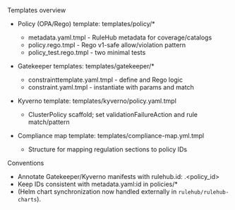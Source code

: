 Templates overview

- Policy (OPA/Rego) template: templates/policy/\*

  - metadata.yaml.tmpl - RuleHub metadata for coverage/catalogs
  - policy.rego.tmpl - Rego v1-safe allow/violation pattern
  - policy_test.rego.tmpl - two minimal tests

- Gatekeeper templates: templates/gatekeeper/\*

  - constrainttemplate.yaml.tmpl - define <Kind> and Rego logic
  - constraint.yaml.tmpl - instantiate <Kind> with params and match

- Kyverno template: templates/kyverno/policy.yaml.tmpl

  - ClusterPolicy scaffold; set validationFailureAction and rule match/pattern

- Compliance map template: templates/compliance-map.yml.tmpl
  - Structure for mapping regulation sections to policy IDs

Conventions

- Annotate Gatekeeper/Kyverno manifests with rulehub.id: <domain>.<policy_id>
- Keep IDs consistent with metadata.yaml:id in policies/\*
- (Helm chart synchronization now handled externally in `rulehub/rulehub-charts`).

